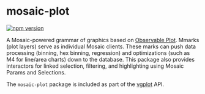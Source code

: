 # mosaic-plot

[![npm version](https://img.shields.io/npm/v/@uwdata/mosaic-plot.svg)](https://www.npmjs.com/package/@uwdata/mosaic-plot)

A Mosaic-powered grammar of graphics based on [Observable Plot](https://github.com/observablehq/plot). Mmarks (plot layers) serve as individual Mosaic clients. These marks can push data processing (binning, hex binning, regression) and optimizations (such as M4 for line/area charts) down to the database. This package also provides interactors for linked selection, filtering, and highlighting using Mosaic Params and Selections.

The `mosaic-plot` package is included as part of the [vgplot](https://github.com/uwdata/mosaic/tree/main/packages/vgplot) API.

